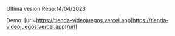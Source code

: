 Ultima vesion Repo:14/04/2023

Demo: [url=https://tienda-videojuegos.vercel.app]https://tienda-videojuegos.vercel.app[/url]
